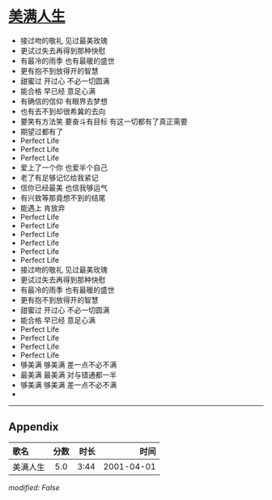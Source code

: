 # [美满人生](https://music.163.com/song?id=26075114)

* 接过吻的敬礼 见过最美玫瑰
* 更试过失去再得到那种快慰
* 有最冷的雨季 也有最暖的盛世
* 更有抱不到放得开的智慧
* 甜蜜过 开过心 不必一切圆满
* 能合格 早已经 意足心满
* 有确信的信仰 有眼界去梦想
* 也有去不到却很希冀的去向
* 要笑有方法笑 要奋斗有目标 有这一切都有了真正需要
* 期望过都有了
* Perfect Life
* Perfect Life
* Perfect Life
* 爱上了一个你 也爱半个自己
* 老了有足够记忆给我紧记
* 信你已经最美 也信我够运气
* 有兴致等那竟想不到的结尾
* 能遇上 肯放弃
* Perfect Life
* Perfect Life
* Perfect Life
* Perfect Life
* Perfect Life
* Perfect Life
* 接过吻的敬礼 见过最美玫瑰
* 更试过失去再得到那种快慰
* 有最冷的雨季 也有最暖的盛世
* 更有抱不到放得开的智慧
* 甜蜜过 开过心 不必一切圆满
* 能合格 早已经 意足心满
* Perfect Life
* Perfect Life
* Perfect Life
* Perfect Life
* 够美满 够美满 差一点不必不满
* 最美满 最美满 对与错通都一半
* 够美满 够美满 差一点不必不满
* 


---

## Appendix

|歌名|分数|时长|时间|
|:---|:---:|---:|---:|
|美满人生|5.0|3:44|2001-04-01

*modified: False*